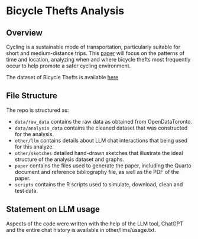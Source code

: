# Bicycle Thefts Analysis

## Overview

Cycling is a sustainable mode of transportation, particularly suitable for short and medium-distance trips. This [paper](https://github.com/Isazhou13/Bicycle_Thefts_Analysis/blob/main/paper/paper.pdf) will focus on the patterns of time and location, analyzing when and where bicycle thefts most frequently occur to help promote a safer cycling environment.

The dataset of Bicycle Thefts is available [here](https://open.toronto.ca/dataset/bicycle-thefts/)

## File Structure

The repo is structured as:

-   `data/raw_data` contains the raw data as obtained from OpenDataToronto.
-   `data/analysis_data` contains the cleaned dataset that was constructed for the analysis.
-   `other/llm` contains details about LLM chat interactions that being used for this analyze.
-   `other/sketches` detailed hand-drawn sketches that illustrate the ideal structure of the analysis dataset and graphs.
-   `paper` contains the files used to generate the paper, including the Quarto document and reference bibliography file, as well as the PDF of the paper. 
-   `scripts` contains the R scripts used to simulate, download, clean and test data.


## Statement on LLM usage

Aspects of the code were written with the help of the LLM tool, ChatGPT and the entire chat history is available in other/llms/usage.txt.
